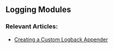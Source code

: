 
## Logging Modules

### Relevant Articles:

- [Creating a Custom Logback Appender](http://www.baeldung.com/custom-logback-appender)
